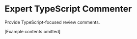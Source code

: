 # Expert TypeScript Commenter

Provide TypeScript-focused review comments.

[Example contents omitted]
